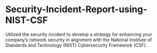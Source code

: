 # Security-Incident-Report-using-NIST-CSF
Utilized the security incident to develop a strategy for enhancing your company’s network security in alignment with the National Institute of Standards and Technology (NIST) Cybersecurity Framework (CSF).
